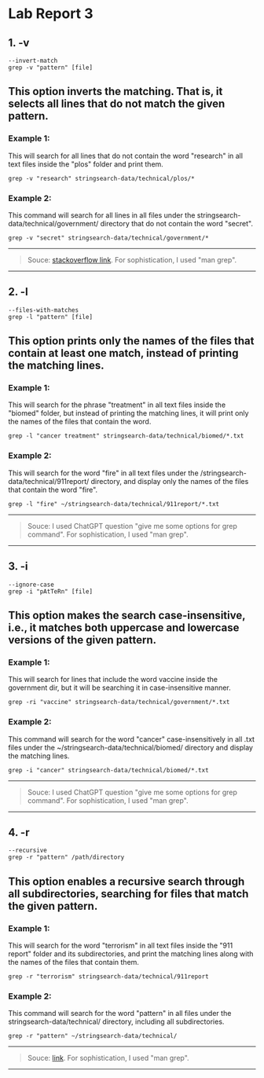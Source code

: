 # Lab Report 3 

## 1. -v 
```
--invert-match
grep -v "pattern" [file]
```

This option inverts the matching. That is, it selects all lines that do not match the given pattern.
---
### Example 1: 
This will search for all lines that do not contain the word "research" in all text files inside the "plos" folder and print them.
```
grep -v "research" stringsearch-data/technical/plos/*
```
### Example 2: 
This command will search for all lines in all files under the stringsearch-data/technical/government/ directory that do not contain the word "secret".
```
grep -v "secret" stringsearch-data/technical/government/*
```
---
> Souce: 
> [stackoverflow link](https://stackoverflow.com/questions/29710366/linux-grep-command). 
>  For sophistication, I used "man grep". 
---

## 2. -l
```
--files-with-matches
grep -l "pattern" [file]
```

This option prints only the names of the files that contain at least one match, instead of printing the matching lines.
---
### Example 1:
This will search for the phrase "treatment" in all text files inside the "biomed" folder, but instead of printing the matching lines, it will print only the names of the files that contain the word.
```
grep -l "cancer treatment" stringsearch-data/technical/biomed/*.txt
```

### Example 2: 
This will search for the word "fire" in all text files under the /stringsearch-data/technical/911report/ directory, and display only the names of the files that contain the word "fire". 
```
grep -l "fire" ~/stringsearch-data/technical/911report/*.txt
```

---
> Souce: 
> I used ChatGPT question "give me some options for grep command".
>  For sophistication, I used "man grep". 
---

## 3. -i
```
--ignore-case
grep -i "pAtTeRn" [file]
```

This option makes the search case-insensitive, i.e., it matches both uppercase and lowercase versions of the given pattern. 
---
### Example 1: 
This will search for lines that include the word vaccine inside the government dir, but it will be searching it in case-insensitive manner. 
```
grep -ri "vaccine" stringsearch-data/technical/government/*.txt
```

### Example 2: 
This command will search for the word "cancer" case-insensitively in all .txt files under the ~/stringsearch-data/technical/biomed/ directory and display the matching lines.
```
grep -i "cancer" stringsearch-data/technical/biomed/*.txt
```

---
> Souce: 
> I used ChatGPT question "give me some options for grep command".
>  For sophistication, I used "man grep". 
---

## 4. -r 
```
--recursive
grep -r "pattern" /path/directory
```
This option enables a recursive search through all subdirectories, searching for files that match the given pattern.
---
### Example 1: 
This will search for the word "terrorism" in all text files inside the "911 report" folder and its subdirectories, and print the matching lines along with the names of the files that contain them.
```
grep -r "terrorism" stringsearch-data/technical/911report
```

### Example 2: 
This command will search for the word "pattern" in all files under the stringsearch-data/technical/ directory, including all subdirectories.
```
grep -r "pattern" ~/stringsearch-data/technical/
```
---
> Souce: 
> [link](https://stackoverflow.com/questions/1987926/how-do-i-recursively-grep-all-directories-and-subdirectories). 
>  For sophistication, I used "man grep". 
---
